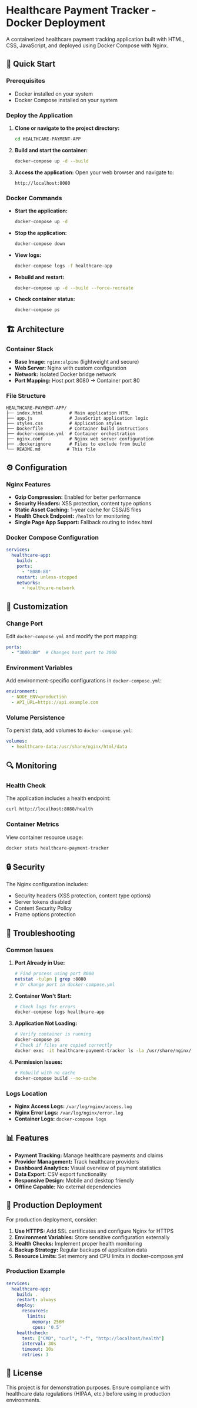 # Healthcare Payment Tracker - Docker Deployment

A containerized healthcare payment tracking application built with HTML, CSS, JavaScript, and deployed using Docker Compose with Nginx.

## 🚀 Quick Start

### Prerequisites
- Docker installed on your system
- Docker Compose installed on your system

### Deploy the Application

1. **Clone or navigate to the project directory:**
   ```bash
   cd HEALTHCARE-PAYMENT-APP
   ```

2. **Build and start the container:**
   ```bash
   docker-compose up -d --build
   ```

3. **Access the application:**
   Open your web browser and navigate to:
   ```
   http://localhost:8080
   ```

### Docker Commands

- **Start the application:**
  ```bash
  docker-compose up -d
  ```

- **Stop the application:**
  ```bash
  docker-compose down
  ```

- **View logs:**
  ```bash
  docker-compose logs -f healthcare-app
  ```

- **Rebuild and restart:**
  ```bash
  docker-compose up -d --build --force-recreate
  ```

- **Check container status:**
  ```bash
  docker-compose ps
  ```

## 🏗️ Architecture

### Container Stack
- **Base Image:** `nginx:alpine` (lightweight and secure)
- **Web Server:** Nginx with custom configuration
- **Network:** Isolated Docker bridge network
- **Port Mapping:** Host port 8080 → Container port 80

### File Structure
```
HEALTHCARE-PAYMENT-APP/
├── index.html          # Main application HTML
├── app.js              # JavaScript application logic
├── styles.css          # Application styles
├── Dockerfile          # Container build instructions
├── docker-compose.yml  # Container orchestration
├── nginx.conf          # Nginx web server configuration
├── .dockerignore       # Files to exclude from build
└── README.md          # This file
```

## ⚙️ Configuration

### Nginx Features
- **Gzip Compression:** Enabled for better performance
- **Security Headers:** XSS protection, content type options
- **Static Asset Caching:** 1-year cache for CSS/JS files
- **Health Check Endpoint:** `/health` for monitoring
- **Single Page App Support:** Fallback routing to index.html

### Docker Compose Configuration
```yaml
services:
  healthcare-app:
    build: .
    ports:
      - "8080:80"
    restart: unless-stopped
    networks:
      - healthcare-network
```

## 🔧 Customization

### Change Port
Edit `docker-compose.yml` and modify the port mapping:
```yaml
ports:
  - "3000:80"  # Changes host port to 3000
```

### Environment Variables
Add environment-specific configurations in `docker-compose.yml`:
```yaml
environment:
  - NODE_ENV=production
  - API_URL=https://api.example.com
```

### Volume Persistence
To persist data, add volumes to `docker-compose.yml`:
```yaml
volumes:
  - healthcare-data:/usr/share/nginx/html/data
```

## 🔍 Monitoring

### Health Check
The application includes a health endpoint:
```bash
curl http://localhost:8080/health
```

### Container Metrics
View container resource usage:
```bash
docker stats healthcare-payment-tracker
```

## 🔒 Security

The Nginx configuration includes:
- Security headers (XSS protection, content type options)
- Server tokens disabled
- Content Security Policy
- Frame options protection

## 🐛 Troubleshooting

### Common Issues

1. **Port Already in Use:**
   ```bash
   # Find process using port 8080
   netstat -tulpn | grep :8080
   # Or change port in docker-compose.yml
   ```

2. **Container Won't Start:**
   ```bash
   # Check logs for errors
   docker-compose logs healthcare-app
   ```

3. **Application Not Loading:**
   ```bash
   # Verify container is running
   docker-compose ps
   # Check if files are copied correctly
   docker exec -it healthcare-payment-tracker ls -la /usr/share/nginx/html/
   ```

4. **Permission Issues:**
   ```bash
   # Rebuild with no cache
   docker-compose build --no-cache
   ```

### Logs Location
- **Nginx Access Logs:** `/var/log/nginx/access.log`
- **Nginx Error Logs:** `/var/log/nginx/error.log`
- **Container Logs:** `docker-compose logs`

## 📊 Features

- **Payment Tracking:** Manage healthcare payments and claims
- **Provider Management:** Track healthcare providers
- **Dashboard Analytics:** Visual overview of payment statistics
- **Data Export:** CSV export functionality
- **Responsive Design:** Mobile and desktop friendly
- **Offline Capable:** No external dependencies

## 🚀 Production Deployment

For production deployment, consider:

1. **Use HTTPS:** Add SSL certificates and configure Nginx for HTTPS
2. **Environment Variables:** Store sensitive configuration externally
3. **Health Checks:** Implement proper health monitoring
4. **Backup Strategy:** Regular backups of application data
5. **Resource Limits:** Set memory and CPU limits in docker-compose.yml

### Production Example
```yaml
services:
  healthcare-app:
    build: .
    restart: always
    deploy:
      resources:
        limits:
          memory: 256M
          cpus: '0.5'
    healthcheck:
      test: ["CMD", "curl", "-f", "http://localhost/health"]
      interval: 30s
      timeout: 10s
      retries: 3
```

## 📝 License

This project is for demonstration purposes. Ensure compliance with healthcare data regulations (HIPAA, etc.) before using in production environments.